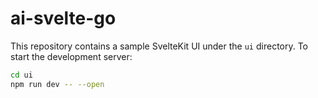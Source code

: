 # ai-svelte-go

This repository contains a sample SvelteKit UI under the `ui` directory. To start the development server:

```bash
cd ui
npm run dev -- --open
```
